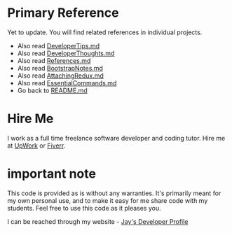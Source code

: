 # Primary Reference

Yet to update. You will find related references in individual projects.

- Also read [DeveloperTips.md](DeveloperTips.md)
- Also read [DeveloperThoughts.md](DeveloperThoughts.md)
- Also read [References.md](References.md)
- Also read [BootstrapNotes.md](BootstrapNotes.md)
- Also read [AttachingRedux.md](AttachingRedux.md)
- Also read [EssentialCommands.md](EssentialCommands.md)
- Go back to [README.md](README.md)

# Hire Me

I work as a full time freelance software developer and coding tutor. Hire me at [UpWork](https://www.upwork.com/fl/vijayasimhabr) or [Fiverr](https://www.fiverr.com/jay_codeguy). 

# important note 

This code is provided as is without any warranties. It's primarily meant for my own personal use, and to make it easy for me share code with my students. Feel free to use this code as it pleases you.

I can be reached through my website - [Jay's Developer Profile](https://jay-study-nildana.github.io/developerprofile)